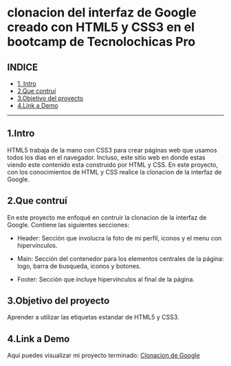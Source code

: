 # clonacion del interfaz de Google creado con HTML5 y CSS3 en el bootcamp de Tecnolochicas Pro


## **INDICE**

* [1. Intro](https://github.com/Dariana26/clonacionGoogle/blob/main/README.md#1intro)
* [2.Que contruí](https://github.com/Dariana26/clonacionGoogle/blob/main/README.md#2que-contru%C3%AD)
* [3.Objetivo del proyecto](https://github.com/Dariana26/clonacionGoogle/blob/main/README.md#3objetivo-del-proyecto)
* [4.Link a Demo](https://github.com/Dariana26/clonacionGoogle/blob/main/README.md#4link-a-demo)

****

## 1.Intro
HTML5 trabaja de la mano con CSS3 para crear páginas web que usamos todos los dias en el navegador. Incluso, este sitio web en donde estas viendo este contenido esta construido  por HTML y CSS. En este proyecto, con los conocimientos de HTML y CSS realice la clonacion de la interfaz de Google.

## 2.Que contruí
En este proyecto me enfoqué en contruir la clonacion de la interfaz de Google.
Contiene las siguientes secciones:

* Header: Sección que involucra la foto de mi perfil, iconos y el menu con hipervínculos.

* Main: Sección del contenedor para los elementos centrales de la página: logo, barra de busqueda, iconos y botones.

* Footer: Sección que incluye hipervínculos al final de la página.

## 3.Objetivo del proyecto
Aprender a utilizar las etiquetas estandar de HTML5 y CSS3.

## 4.Link a Demo
Aqui puedes visualizar mi proyecto terminado: [Clonacion de Google](#)
